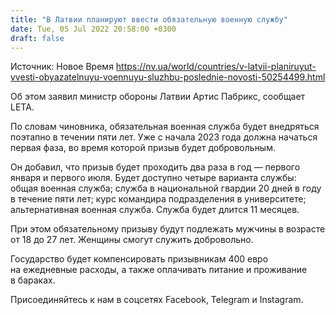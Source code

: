 ```yaml
---
title: "В Латвии планируют ввести обязательную военную службу"
date: Tue, 05 Jul 2022 20:58:00 +0300
draft: false
---
```

Источник: Новое Время https://nv.ua/world/countries/v-latvii-planiruyut-vvesti-obyazatelnuyu-voennuyu-sluzhbu-poslednie-novosti-50254499.html


 Об этом заявил министр обороны Латвии Артис Пабрикс, сообщает LETA.

По словам чиновника, обязательная военная служба будет внедряться поэтапно в течении пяти лет. Уже с начала 2023 года должна начаться первая фаза, во время которой призыв будет добровольным.

Он добавил, что призыв будет проходить два раза в год — первого января и первого июля. Будет доступно четыре варианта службы: общая военная служба; служба в национальной гвардии 20 дней в году в течение пяти лет; курс командира подразделения в университете; альтернативная военная служба. Служба будет длится 11 месяцев.

При этом обязательному призыву будут подлежать мужчины в возрасте от 18 до 27 лет. Женщины смогут служить добровольно.

Государство будет компенсировать призывникам 400 евро на ежедневные расходы, а также оплачивать питание и проживание в бараках.

Присоединяйтесь к нам в соцсетях Facebook, Telegram и Instagram.
